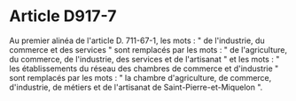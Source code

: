 # Article D917-7

Au premier alinéa de l'article D. 711-67-1, les mots : " de l'industrie, du commerce et des services " sont remplacés par les mots : " de l'agriculture, du commerce, de l'industrie, des services et de l'artisanat " et les mots : " les établissements du réseau des chambres de commerce et d'industrie " sont remplacés par les mots : " la chambre d'agriculture, de commerce, d'industrie, de métiers et de l'artisanat de Saint-Pierre-et-Miquelon ".
